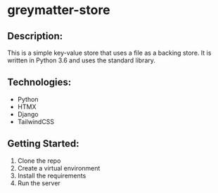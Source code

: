 # greymatter-store

## Description:
This is a simple key-value store that uses a file as a backing store. It is written in Python 3.6 and uses the standard library.

## Technologies:
* Python
* HTMX
* Django
* TailwindCSS

## Getting Started:
1. Clone the repo
2. Create a virtual environment
3. Install the requirements
4. Run the server






